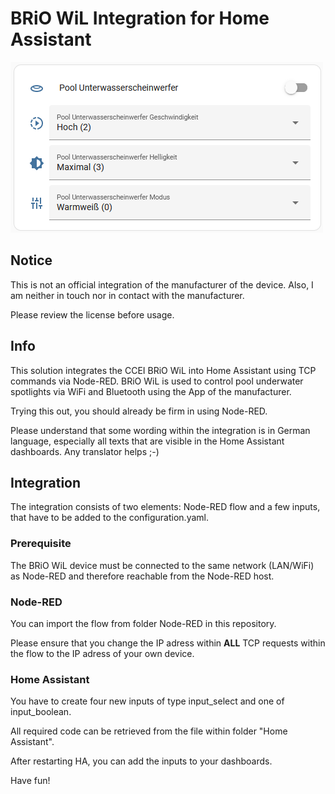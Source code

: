 # BRiO WiL Integration for Home Assistant

![alt text](https://github.com/cRemE-fReSh/BRiO-WiL-Integration-for-Home-Assistant/blob/main/Screenshot_HASS.png?raw=true)

## Notice

This is not an official integration of the manufacturer of the device. Also, I am neither in touch nor in contact with the manufacturer.

Please review the license before usage.

## Info

This solution integrates the CCEI BRiO WiL into Home Assistant using TCP commands via Node-RED. BRiO WiL is used to control pool underwater spotlights via WiFi and Bluetooth using the App of the manufacturer.

Trying this out, you should already be firm in using Node-RED.

Please understand that some wording within the integration is in German language, especially all texts that are visible in the Home Assistant dashboards. Any translator helps ;-)

## Integration

The integration consists of two elements: Node-RED flow and a few inputs, that have to be added to the configuration.yaml.

### Prerequisite

The BRiO WiL device must be connected to the same network (LAN/WiFi) as Node-RED and therefore reachable from the Node-RED host.

### Node-RED

You can import the flow from folder Node-RED in this repository.

Please ensure that you change the IP adress within **ALL** TCP requests within the flow to the IP adress of your own device.

### Home Assistant

You have to create four new inputs of type input_select and one of input_boolean.

All required code can be retrieved from the file within folder "Home Assistant".

After restarting HA, you can add the inputs to your dashboards.

Have fun!
